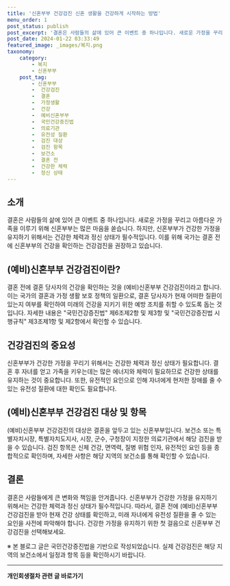 ```yaml
---
title: '신혼부부 건강검진 신혼 생활을 건강하게 시작하는 방법'
menu_order: 1
post_status: publish
post_excerpt: '결혼은 사람들의 삶에 있어 큰 이벤트 중 하나입니다. 새로운 가정을 꾸리고 아름다운 가족을 이루기 위해 신혼부부는 많은 마음을 쏟습니다. 하지만, 신혼부부가 건강한 가정을 유지하기 위해서는 건강한 체력과 정신 상태가 필수적입니다. 이를 위해 국가는 결혼 전에 신혼부부의 건강을 확인하는 건강검진을 권장하고 있습니다.'
post_date: 2024-01-22 03:33:49
featured_image: _images/복지.png
taxonomy:
    category:
        - 복지
        - 신혼부부
    post_tag:
        - 신혼부부
        -  건강검진
        -  결혼
        -  가정생활
        -  건강
        -  예비신혼부부
        -  국민건강증진법
        -  의료기관
        -  유전성 질환
        -  검진 대상
        -  검진 항목
        -  보건소
        -  결혼 전
        -  건강한 체력
        -  정신 상태
---
```



## 소개

결혼은 사람들의 삶에 있어 큰 이벤트 중 하나입니다. 새로운 가정을 꾸리고 아름다운 가족을 이루기 위해 신혼부부는 많은 마음을 쏟습니다. 하지만, 신혼부부가 건강한 가정을 유지하기 위해서는 건강한 체력과 정신 상태가 필수적입니다. 이를 위해 국가는 결혼 전에 신혼부부의 건강을 확인하는 건강검진을 권장하고 있습니다.

## (예비)신혼부부 건강검진이란?

결혼 전에 결혼 당사자의 건강을 확인하는 것을 (예비)신혼부부 건강검진이라고 합니다. 이는 국가의 결혼과 가정 생활 보호 정책의 일환으로, 결혼 당사자가 현재 어떠한 질환이 있는지 여부를 확인하여 미래의 건강을 지키기 위한 예방 조치를 취할 수 있도록 돕는 것입니다. 자세한 내용은 "국민건강증진법" 제6조제2항 및 제3항 및 "국민건강증진법 시행규칙" 제3조제1항 및 제2항에서 확인할 수 있습니다.

## 건강검진의 중요성

신혼부부가 건강한 가정을 꾸리기 위해서는 건강한 체력과 정신 상태가 필요합니다. 결혼 후 자녀를 얻고 가족을 키우는데는 많은 에너지와 체력이 필요하므로 건강한 상태를 유지하는 것이 중요합니다. 또한, 유전적인 요인으로 인해 자녀에게 현저한 장애를 줄 수 있는 유전성 질환에 대한 확인도 필요합니다.

## (예비)신혼부부 건강검진 대상 및 항목

(예비)신혼부부 건강검진의 대상은 결혼을 앞두고 있는 신혼부부입니다. 보건소 또는 특별자치시장, 특별자치도지사, 시장, 군수, 구청장이 지정한 의료기관에서 해당 검진을 받을 수 있습니다. 검진 항목은 신체 건강, 면역력, 질병 위험 인자, 유전적인 요인 등을 종합적으로 확인하며, 자세한 사항은 해당 지역의 보건소를 통해 확인할 수 있습니다.

## 결론

결혼은 사람들에게 큰 변화와 책임을 안겨줍니다. 신혼부부가 건강한 가정을 유지하기 위해서는 건강한 체력과 정신 상태가 필수적입니다. 따라서, 결혼 전에 (예비)신혼부부 건강검진을 받아 현재 건강 상태를 확인하고, 미래 자녀에게 유전성 질환을 줄 수 있는 요인을 사전에 파악해야 합니다. 건강한 가정을 유지하기 위한 첫 걸음으로 신혼부부 건강검진을 선택해보세요.

※ 본 블로그 글은 국민건강증진법을 기반으로 작성되었습니다. 실제 건강검진은 해당 지역의 보건소에서 일정과 항목 등을 확인하시기 바랍니다.
<!-- wp:separator -->
<hr class="wp-block-separator has-alpha-channel-opacity"/>
<!-- /wp:separator -->

<!-- wp:group {"backgroundColor":"base","layout":{"type":"constrained"}} -->
<div class="wp-block-group has-base-background-color has-background"><!-- wp:paragraph {"align":"center","fontSize":"medium"} -->
<p class="has-text-align-center has-large-font-size"><strong>개인회생절차 관련 글 바로가기</strong></p>
<!-- /wp:paragraph -->


<!-- wp:latest-posts
{"categories":[{"id":14834,"count":19,"description":"","link":"https://uknowlaw.com/category/%ea%b0%9c%ec%9d%b8%ed%9a%8c%ec%83%9d%ec%a0%88%ec%b0%a8/","name":"개인회생절차","slug":"개인회생절차","taxonomy":"category","parent":0,"meta":[],"_links":{"self":[{"href":"https://uknowlaw.com/wp-json/wp/v2/categories/14834"}],"collection":[{"href":"https://uknowlaw.com/wp-json/wp/v2/categories"}],"about":[{"href":"https://uknowlaw.com/wp-json/wp/v2/taxonomies/category"}],"wp:post_type":[{"href":"https://uknowlaw.com/wp-json/wp/v2/posts?categories=14834"}],"curies":[{"name":"wp","href":"https://api.w.org/{rel}","templated":true}]}}],"postsToShow":100,"excerptLength":28,"postLayout":"grid","columns":2,"featuredImageAlign":"left","featuredImageSizeSlug":"large","fontSize":"small"} /--></div>
<!-- /wp:group -->